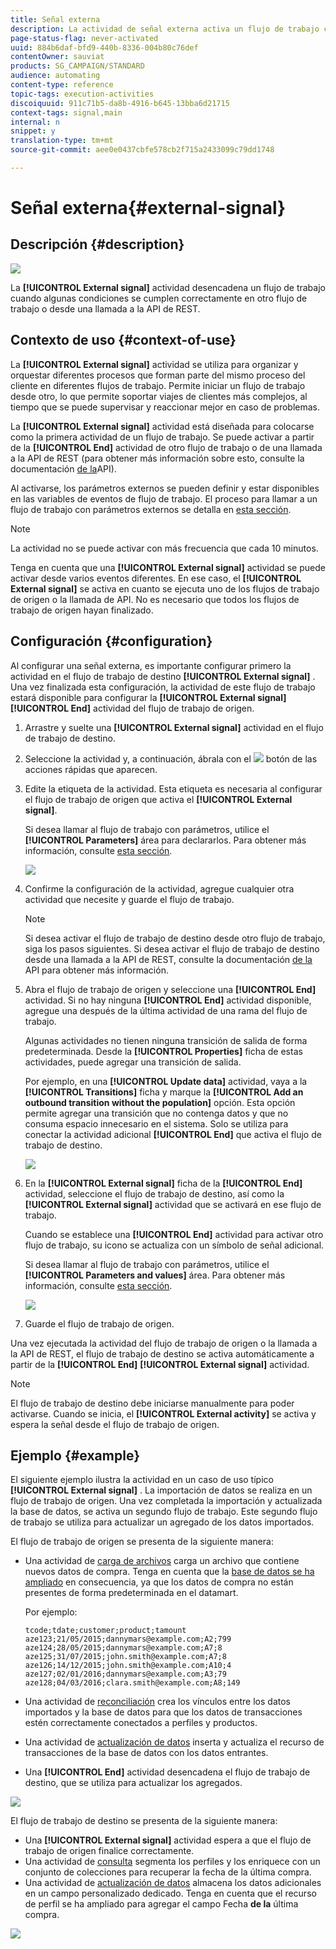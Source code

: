 ```yaml
---
title: Señal externa
description: La actividad de señal externa activa un flujo de trabajo cuando se cumplen correctamente algunas condiciones en otro flujo de trabajo.
page-status-flag: never-activated
uuid: 884b6daf-bfd9-440b-8336-004b80c76def
contentOwner: sauviat
products: SG_CAMPAIGN/STANDARD
audience: automating
content-type: reference
topic-tags: execution-activities
discoiquuid: 911c71b5-da8b-4916-b645-13bba6d21715
context-tags: signal,main
internal: n
snippet: y
translation-type: tm+mt
source-git-commit: aee0e0437cbfe578cb2f715a2433099c79dd1748

---
```



# Señal externa{#external-signal}

## Descripción {#description}

![](assets/signal.png)

La **[!UICONTROL External signal]** actividad desencadena un flujo de trabajo cuando algunas condiciones se cumplen correctamente en otro flujo de trabajo o desde una llamada a la API de REST.

## Contexto de uso {#context-of-use}

La **[!UICONTROL External signal]** actividad se utiliza para organizar y orquestar diferentes procesos que forman parte del mismo proceso del cliente en diferentes flujos de trabajo. Permite iniciar un flujo de trabajo desde otro, lo que permite soportar viajes de clientes más complejos, al tiempo que se puede supervisar y reaccionar mejor en caso de problemas.

La **[!UICONTROL External signal]** actividad está diseñada para colocarse como la primera actividad de un flujo de trabajo. Se puede activar a partir de la **[!UICONTROL End]** actividad de otro flujo de trabajo o de una llamada a la API de REST (para obtener más información sobre esto, consulte la documentación [de la](../../api/using/triggering-a-signal-activity.md)API).

Al activarse, los parámetros externos se pueden definir y estar disponibles en las variables de eventos de flujo de trabajo. El proceso para llamar a un flujo de trabajo con parámetros externos se detalla en [esta sección](../../automating/using/calling-a-workflow-with-external-parameters.md).

>[!NOTE]
>
>La actividad no se puede activar con más frecuencia que cada 10 minutos.

Tenga en cuenta que una **[!UICONTROL External signal]** actividad se puede activar desde varios eventos diferentes. En ese caso, el **[!UICONTROL External signal]** se activa en cuanto se ejecuta uno de los flujos de trabajo de origen o la llamada de API. No es necesario que todos los flujos de trabajo de origen hayan finalizado.

## Configuración {#configuration}

Al configurar una señal externa, es importante configurar primero la actividad en el flujo de trabajo de destino **[!UICONTROL External signal]** . Una vez finalizada esta configuración, la actividad de este flujo de trabajo estará disponible para configurar la **[!UICONTROL External signal]** **[!UICONTROL End]** actividad del flujo de trabajo de origen.

1. Arrastre y suelte una **[!UICONTROL External signal]** actividad en el flujo de trabajo de destino.
1. Seleccione la actividad y, a continuación, ábrala con el ![](assets/edit_darkgrey-24px.png) botón de las acciones rápidas que aparecen.
1. Edite la etiqueta de la actividad. Esta etiqueta es necesaria al configurar el flujo de trabajo de origen que activa el **[!UICONTROL External signal]**.

   Si desea llamar al flujo de trabajo con parámetros, utilice el **[!UICONTROL Parameters]** área para declararlos. Para obtener más información, consulte [esta sección](../../automating/using/calling-a-workflow-with-external-parameters.md#declaring-the-parameters-in-the-external-signal-activity).

   ![](assets/external_signal_configuration.png)

1. Confirme la configuración de la actividad, agregue cualquier otra actividad que necesite y guarde el flujo de trabajo.

   >[!NOTE]
   >
   >Si desea activar el flujo de trabajo de destino desde otro flujo de trabajo, siga los pasos siguientes. Si desea activar el flujo de trabajo de destino desde una llamada a la API de REST, consulte la documentación [de la](../../api/using/triggering-a-signal-activity.md) API para obtener más información.

1. Abra el flujo de trabajo de origen y seleccione una **[!UICONTROL End]** actividad. Si no hay ninguna **[!UICONTROL End]** actividad disponible, agregue una después de la última actividad de una rama del flujo de trabajo.

   Algunas actividades no tienen ninguna transición de salida de forma predeterminada. Desde la **[!UICONTROL Properties]** ficha de estas actividades, puede agregar una transición de salida.

   Por ejemplo, en una **[!UICONTROL Update data]** actividad, vaya a la **[!UICONTROL Transitions]** ficha y marque la **[!UICONTROL Add an outbound transition without the population]** opción. Esta opción permite agregar una transición que no contenga datos y que no consuma espacio innecesario en el sistema. Solo se utiliza para conectar la actividad adicional **[!UICONTROL End]** que activa el flujo de trabajo de destino.

   ![](assets/external_signal_empty_transition.png)

1. En la **[!UICONTROL External signal]** ficha de la **[!UICONTROL End]** actividad, seleccione el flujo de trabajo de destino, así como la **[!UICONTROL External signal]** actividad que se activará en ese flujo de trabajo.

   Cuando se establece una **[!UICONTROL End]** actividad para activar otro flujo de trabajo, su icono se actualiza con un símbolo de señal adicional.

   Si desea llamar al flujo de trabajo con parámetros, utilice el **[!UICONTROL Parameters and values]** área. Para obtener más información, consulte [esta sección](../../automating/using/calling-a-workflow-with-external-parameters.md#defining-the-parameters-when-calling-the-workflow).

   ![](assets/external_signal_end.png)

1. Guarde el flujo de trabajo de origen.

Una vez ejecutada la actividad del flujo de trabajo de origen o la llamada a la API de REST, el flujo de trabajo de destino se activa automáticamente a partir de la **[!UICONTROL End]** **[!UICONTROL External signal]** actividad.

>[!NOTE]
>
>El flujo de trabajo de destino debe iniciarse manualmente para poder activarse. Cuando se inicia, el **[!UICONTROL External activity]** se activa y espera la señal desde el flujo de trabajo de origen.

## Ejemplo {#example}

El siguiente ejemplo ilustra la actividad en un caso de uso típico **[!UICONTROL External signal]** . La importación de datos se realiza en un flujo de trabajo de origen. Una vez completada la importación y actualizada la base de datos, se activa un segundo flujo de trabajo. Este segundo flujo de trabajo se utiliza para actualizar un agregado de los datos importados.

El flujo de trabajo de origen se presenta de la siguiente manera:

* Una actividad de [carga de archivos](../../automating/using/load-file.md) carga un archivo que contiene nuevos datos de compra. Tenga en cuenta que la [base de datos se ha ampliado](../../developing/using/data-model-concepts.md) en consecuencia, ya que los datos de compra no están presentes de forma predeterminada en el datamart.

   Por ejemplo:

   ```
   tcode;tdate;customer;product;tamount
   aze123;21/05/2015;dannymars@example.com;A2;799
   aze124;28/05/2015;dannymars@example.com;A7;8
   aze125;31/07/2015;john.smith@example.com;A7;8
   aze126;14/12/2015;john.smith@example.com;A10;4
   aze127;02/01/2016;dannymars@example.com;A3;79
   aze128;04/03/2016;clara.smith@example.com;A8;149
   ```

* Una actividad de [reconciliación](../../automating/using/reconciliation.md) crea los vínculos entre los datos importados y la base de datos para que los datos de transacciones estén correctamente conectados a perfiles y productos.
* Una actividad de [actualización de datos](../../automating/using/update-data.md) inserta y actualiza el recurso de transacciones de la base de datos con los datos entrantes.
* Una **[!UICONTROL End]** actividad desencadena el flujo de trabajo de destino, que se utiliza para actualizar los agregados.

![](assets/signal_example_source1.png)

El flujo de trabajo de destino se presenta de la siguiente manera:

* Una **[!UICONTROL External signal]** actividad espera a que el flujo de trabajo de origen finalice correctamente.
* Una actividad de [consulta](../../automating/using/query.md#enriching-data) segmenta los perfiles y los enriquece con un conjunto de colecciones para recuperar la fecha de la última compra.
* Una actividad de [actualización de datos](../../automating/using/update-data.md) almacena los datos adicionales en un campo personalizado dedicado. Tenga en cuenta que el recurso de perfil se ha ampliado para agregar el campo Fecha **de la** última compra.

![](assets/signal_example_source2.png)


